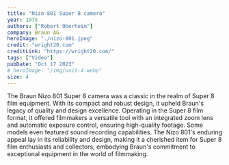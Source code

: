 ```yaml
---
title: "Nizo 801 Super 8 camera"
year: 1975
authors: ["Robert Oberheim"]
company: Braun AG
heroImage: "./nizo-801.jpeg"
credit: "wright20.com"
creditLink: "https://wright20.com/"
tags: ["Video"]
pubDate: "Oct 17 2023"
# heroImage: "/img/unit-4.webp"
size: 4
---
```


The Braun Nizo 801 Super 8 camera was a classic in the realm of Super 8 film equipment. With its compact and robust design, it upheld Braun's legacy of quality and design excellence. Operating in the Super 8 film format, it offered filmmakers a versatile tool with an integrated zoom lens and automatic exposure control, ensuring high-quality footage. Some models even featured sound recording capabilities. The Nizo 801's enduring appeal lay in its reliability and design, making it a cherished item for Super 8 film enthusiasts and collectors, embodying Braun's commitment to exceptional equipment in the world of filmmaking.
